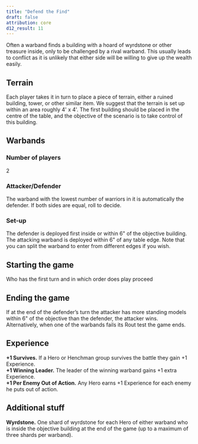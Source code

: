 ```yaml
---
title: "Defend the Find"
draft: false
attribution: core
d12_result: 11
---
```

Often a warband finds a building with a hoard of wyrdstone or other treasure inside, only to be challenged by a rival warband. This usually leads to conflict as it is unlikely that either side will be willing to give up the wealth easily.
## Terrain
Each player takes it in turn to place a piece of terrain, either a ruined building, tower, or other similar item. We suggest that the terrain is set up within an area roughly 4' x 4'. The first building should be placed in the centre of the table, and the objective of the scenario is to take control of this building.
## Warbands
### Number of players
2
### Attacker/Defender
The warband with the lowest number of warriors in it is automatically the defender. If both sides are equal, roll to decide.
### Set-up
The defender is deployed first inside or within 6" of the objective building. The attacking warband is deployed within 6" of any table edge. Note that you can split the warband to enter from different edges if you wish.
## Starting the game
Who has the first turn and in which order does play proceed
## Ending the game
If at the end of the defender’s turn the attacker has more standing models within 6" of the objective than the defender, the attacker wins.  
Alternatively, when one of the warbands fails its Rout test the game ends.
## Experience
__+1 Survives.__ If a Hero or Henchman group survives the battle they gain +1 Experience.  
__+1 Winning Leader.__ The leader of the winning warband gains +1 extra Experience.  
__+1 Per Enemy Out of Action.__ Any Hero earns +1 Experience for each enemy he puts out of action.
## Additional stuff
__Wyrdstone.__ One shard of wyrdstone for each Hero of either warband who is inside the objective building at the end of the game (up to a maximum of three shards per warband).